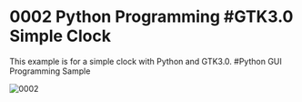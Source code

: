 # 0002 Python Programming #GTK3.0 Simple Clock

This example is for a simple clock with Python and GTK3.0. #Python GUI Programming Sample

![0002](https://user-images.githubusercontent.com/39910774/64068103-4bb2f900-cc6e-11e9-9491-027750b12535.png)
